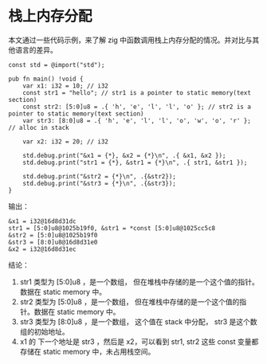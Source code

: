 # 栈上内存分配

本文通过一些代码示例，来了解 zig 中函数调用栈上内存分配的情况。并对比与其他语言的差异。

```zig
const std = @import("std");

pub fn main() !void {
    var x1: i32 = 10; // i32
    const str1 = "hello"; // str1 is a pointer to static memory(text section)
    const str2: [5:0]u8 = .{ 'h', 'e', 'l', 'l', 'o' }; // str2 is a pointer to static memory(text section)
    var str3: [8:0]u8 = .{ 'h', 'e', 'l', 'l', 'o', 'w', 'o', 'r' }; // alloc in stack

    var x2: i32 = 20; // i32

    std.debug.print("&x1 = {*}, &x2 = {*}\n", .{ &x1, &x2 });
    std.debug.print("str1 = {*}, &str1 = {*}\n", .{ str1, &str1 });

    std.debug.print("&str2 = {*}\n", .{&str2});
    std.debug.print("&str3 = {*}\n", .{&str3});
}

```

输出：
```
&x1 = i32@16d8d31dc
str1 = [5:0]u8@1025b19f0, &str1 = *const [5:0]u8@1025cc5c8
&str2 = [5:0]u8@1025b19f0
&str3 = [8:0]u8@16d8d31e0
&x2 = i32@16d8d31ec
```

结论：
1. str1 类型为 [5:0]u8 ，是一个数组， 但在堆栈中存储的是一个这个值的指针。数据在 static memory 中。
2. str2 类型为 [5:0]u8 ，是一个数组， 但在堆栈中存储的是一个这个值的指针。数据在 static memory 中。
3. str3 类型为 [8:0]u8 ，是一个数组， 这个值在 stack 中分配， str3 是这个数组的初始地址。
4. x1 的 下一个地址是 str3 ，然后是 x2，可以看到 str1, str2 这些 const 变量都存储在 static memory 中，未占用栈空间。